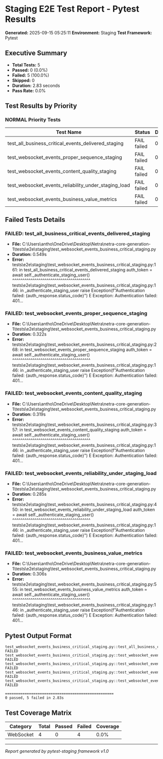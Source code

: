 # Staging E2E Test Report - Pytest Results

**Generated:** 2025-09-15 05:25:11
**Environment:** Staging
**Test Framework:** Pytest

## Executive Summary

- **Total Tests:** 5
- **Passed:** 0 (0.0%)
- **Failed:** 5 (100.0%)
- **Skipped:** 0
- **Duration:** 2.83 seconds
- **Pass Rate:** 0.0%

## Test Results by Priority

### NORMAL Priority Tests

| Test Name | Status | Duration | File |
|-----------|--------|----------|------|
| test_all_business_critical_events_delivered_staging | FAIL failed | 0.549s | test_websocket_events_business_critical_staging.py |
| test_websocket_events_proper_sequence_staging | FAIL failed | 0.322s | test_websocket_events_business_critical_staging.py |
| test_websocket_events_content_quality_staging | FAIL failed | 0.319s | test_websocket_events_business_critical_staging.py |
| test_websocket_events_reliability_under_staging_load | FAIL failed | 0.285s | test_websocket_events_business_critical_staging.py |
| test_websocket_events_business_value_metrics | FAIL failed | 0.306s | test_websocket_events_business_critical_staging.py |

## Failed Tests Details

### FAILED: test_all_business_critical_events_delivered_staging
- **File:** C:\Users\antho\OneDrive\Desktop\Netra\netra-core-generation-1\tests\e2e\staging\test_websocket_events_business_critical_staging.py
- **Duration:** 0.549s
- **Error:** tests\e2e\staging\test_websocket_events_business_critical_staging.py:161: in test_all_business_critical_events_delivered_staging
    auth_token = await self._authenticate_staging_user()
                 ^^^^^^^^^^^^^^^^^^^^^^^^^^^^^^^^^^^^^^^
tests\e2e\staging\test_websocket_events_business_critical_staging.py:146: in _authenticate_staging_user
    raise Exception(f"Authentication failed: {auth_response.status_code}")
E   Exception: Authentication failed: 401...

### FAILED: test_websocket_events_proper_sequence_staging
- **File:** C:\Users\antho\OneDrive\Desktop\Netra\netra-core-generation-1\tests\e2e\staging\test_websocket_events_business_critical_staging.py
- **Duration:** 0.322s
- **Error:** tests\e2e\staging\test_websocket_events_business_critical_staging.py:268: in test_websocket_events_proper_sequence_staging
    auth_token = await self._authenticate_staging_user()
                 ^^^^^^^^^^^^^^^^^^^^^^^^^^^^^^^^^^^^^^^
tests\e2e\staging\test_websocket_events_business_critical_staging.py:146: in _authenticate_staging_user
    raise Exception(f"Authentication failed: {auth_response.status_code}")
E   Exception: Authentication failed: 401...

### FAILED: test_websocket_events_content_quality_staging
- **File:** C:\Users\antho\OneDrive\Desktop\Netra\netra-core-generation-1\tests\e2e\staging\test_websocket_events_business_critical_staging.py
- **Duration:** 0.319s
- **Error:** tests\e2e\staging\test_websocket_events_business_critical_staging.py:357: in test_websocket_events_content_quality_staging
    auth_token = await self._authenticate_staging_user()
                 ^^^^^^^^^^^^^^^^^^^^^^^^^^^^^^^^^^^^^^^
tests\e2e\staging\test_websocket_events_business_critical_staging.py:146: in _authenticate_staging_user
    raise Exception(f"Authentication failed: {auth_response.status_code}")
E   Exception: Authentication failed: 401...

### FAILED: test_websocket_events_reliability_under_staging_load
- **File:** C:\Users\antho\OneDrive\Desktop\Netra\netra-core-generation-1\tests\e2e\staging\test_websocket_events_business_critical_staging.py
- **Duration:** 0.285s
- **Error:** tests\e2e\staging\test_websocket_events_business_critical_staging.py:450: in test_websocket_events_reliability_under_staging_load
    auth_token = await self._authenticate_staging_user()
                 ^^^^^^^^^^^^^^^^^^^^^^^^^^^^^^^^^^^^^^^
tests\e2e\staging\test_websocket_events_business_critical_staging.py:146: in _authenticate_staging_user
    raise Exception(f"Authentication failed: {auth_response.status_code}")
E   Exception: Authentication failed: 401...

### FAILED: test_websocket_events_business_value_metrics
- **File:** C:\Users\antho\OneDrive\Desktop\Netra\netra-core-generation-1\tests\e2e\staging\test_websocket_events_business_critical_staging.py
- **Duration:** 0.306s
- **Error:** tests\e2e\staging\test_websocket_events_business_critical_staging.py:555: in test_websocket_events_business_value_metrics
    auth_token = await self._authenticate_staging_user()
                 ^^^^^^^^^^^^^^^^^^^^^^^^^^^^^^^^^^^^^^^
tests\e2e\staging\test_websocket_events_business_critical_staging.py:146: in _authenticate_staging_user
    raise Exception(f"Authentication failed: {auth_response.status_code}")
E   Exception: Authentication failed: 401...

## Pytest Output Format

```
test_websocket_events_business_critical_staging.py::test_all_business_critical_events_delivered_staging FAILED
test_websocket_events_business_critical_staging.py::test_websocket_events_proper_sequence_staging FAILED
test_websocket_events_business_critical_staging.py::test_websocket_events_content_quality_staging FAILED
test_websocket_events_business_critical_staging.py::test_websocket_events_reliability_under_staging_load FAILED
test_websocket_events_business_critical_staging.py::test_websocket_events_business_value_metrics FAILED

==================================================
0 passed, 5 failed in 2.83s
```

## Test Coverage Matrix

| Category | Total | Passed | Failed | Coverage |
|----------|-------|--------|--------|----------|
| WebSocket | 4 | 0 | 4 | 0.0% |

---
*Report generated by pytest-staging framework v1.0*
